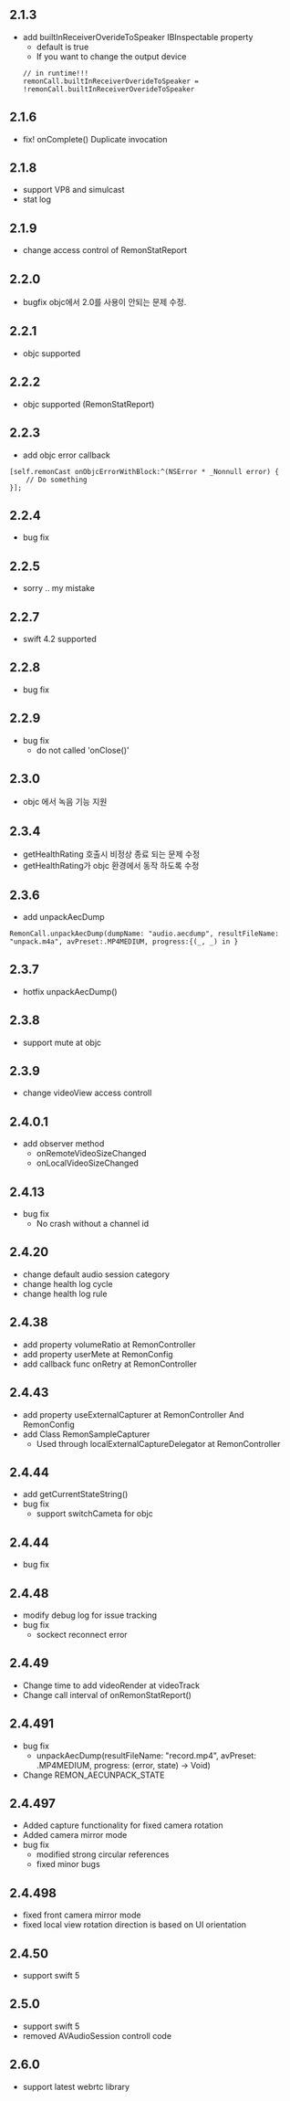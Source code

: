 ## 2.1.3
- add builtInReceiverOverideToSpeaker IBInspectable property
  - default is true
  - If you want to change the output device
  ```
  // in runtime!!!
  remonCall.builtInReceiverOverideToSpeaker = !remonCall.builtInReceiverOverideToSpeaker
  ```

## 2.1.6
- fix! onComplete() Duplicate invocation 

## 2.1.8
- support VP8 and simulcast
- stat log

## 2.1.9
- change access control of RemonStatReport

## 2.2.0
- bugfix objc에서 2.0를 사용이 안되는 문제 수정.

## 2.2.1
- objc supported

## 2.2.2
- objc supported (RemonStatReport)

## 2.2.3
- add objc error callback
```
[self.remonCast onObjcErrorWithBlock:^(NSError * _Nonnull error) {
    // Do something
}];
```

## 2.2.4
- bug fix

## 2.2.5
- sorry .. my mistake

## 2.2.7
- swift 4.2 supported

## 2.2.8
- bug fix

## 2.2.9
- bug fix
  - do not called 'onClose()'

## 2.3.0
- objc 에서 녹음 기능 지원

## 2.3.4
- getHealthRating 호출시 비정상 종료 되는 문제 수정
- getHealthRating가 objc 환경에서 동작 하도록 수정

## 2.3.6
- add unpackAecDump 
```
RemonCall.unpackAecDump(dumpName: "audio.aecdump", resultFileName: "unpack.m4a", avPreset:.MP4MEDIUM, progress:{(_, _) in }
```

## 2.3.7
- hotfix unpackAecDump()

## 2.3.8
- support mute at objc

## 2.3.9
- change videoView access controll

## 2.4.0.1
- add observer method
  - onRemoteVideoSizeChanged
  - onLocalVideoSizeChanged

## 2.4.13
- bug fix
  - No crash without a channel id

## 2.4.20
- change default audio session category
- change health log cycle
- change health log rule

## 2.4.38
- add property volumeRatio at RemonController
- add property userMete at RemonConfig
- add callback func onRetry at RemonController

## 2.4.43
- add property useExternalCapturer at RemonController And RemonConfig
- add Class RemonSampleCapturer
  - Used through localExternalCaptureDelegator at RemonController

## 2.4.44
- add getCurrentStateString()
- bug fix
  - support switchCameta for objc

## 2.4.44
- bug fix

## 2.4.48
- modify debug log for issue tracking
- bug fix
    - sockect reconnect error

## 2.4.49
- Change time to add videoRender at videoTrack
- Change call interval of onRemonStatReport()

## 2.4.491
- bug fix 
  - unpackAecDump(resultFileName: "record.mp4", avPreset: .MP4MEDIUM, progress: (error, state) -> Void)
- Change REMON_AECUNPACK_STATE

## 2.4.497
- Added capture functionality for fixed camera rotation
- Added camera mirror mode
- bug fix 
  - modified strong circular references
  - fixed minor bugs

## 2.4.498
- fixed front camera mirror mode
- fixed local view rotation direction is based on UI orientation

## 2.4.50
- support swift 5

## 2.5.0
- support swift 5
- removed AVAudioSession controll code

## 2.6.0
- support latest webrtc library
